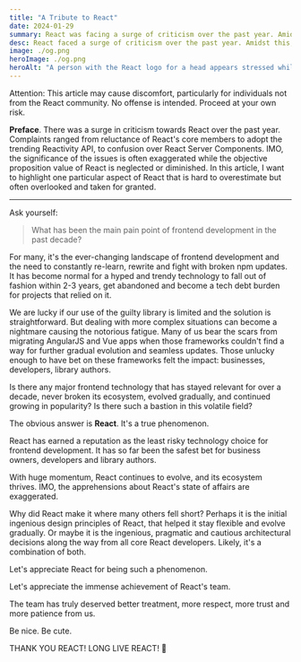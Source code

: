 ```yaml
---
title: "A Tribute to React"
date: 2024-01-29
summary: React was facing a surge of criticism over the past year. Amidst this, people often exaggerated issues and ignored or diminished the objective true value of React. In the article, I'm highlighting an aspect of React that has been either overlooked or taken for granted, yet greatly contributed to its success.
desc: React faced a surge of criticism over the past year. Amidst this, people often exaggerated issues and ignored or diminished the objective true value of React. In the article, I'm highlighting an aspect of React that has been either overlooked or taken for granted, yet greatly contributed to its success.
image: ./og.png
heroImage: ./og.png
heroAlt: "A person with the React logo for a head appears stressed while being surrounded by several hands pointing at them, each with speech bubbles voicing common criticisms of React, such as 'useEffect? Ugh...', 'No Signals!', 'Slow!', 'Hard to learn!', 'Not a Framework!', 'No web components support!', 'WTF Server-First?', and 'WTF RSC?'."
---
```


<div class="bg-amber-500 text-gray-900 p-4 rounded-lg shadow-md" role="alert">
  <p class="font-semibold">Attention: This article may cause discomfort, particularly for individuals not from the React community. No offense is intended. Proceed at your own risk.</p>
</div>

**Preface**. There was a surge in criticism towards React over the past year. Complaints ranged from reluctance of React's core members to adopt the trending Reactivity API, to confusion over React Server Components. IMO, the significance of the issues is often exaggerated while the objective proposition value of React is neglected or diminished. In this article, I want to highlight one particular aspect of React that is hard to overestimate but often overlooked and taken for granted.

---

Ask yourself:

> What has been the main pain point of frontend development in the past decade?

For many, it's the ever-changing landscape of frontend development and the need to constantly re-learn, rewrite and fight with broken npm updates. It has become normal for a hyped and trendy technology to fall out of fashion within 2-3 years, get abandoned and become a tech debt burden for projects that relied on it.

We are lucky if our use of the guilty library is limited and the solution is straightforward. But dealing with more complex situations can become a nightmare causing the notorious fatigue. Many of us bear the scars from migrating AngularJS and Vue apps when those frameworks couldn't find a way for further gradual evolution and seamless updates. Those unlucky enough to have bet on these frameworks felt the impact: businesses, developers, library authors.

Is there any major frontend technology that has stayed relevant for over a decade, never broken its ecosystem, evolved gradually, and continued growing in popularity? Is there such a bastion in this volatile field?

The obvious answer is **React**. It's a true phenomenon.

React has earned a reputation as the least risky technology choice for frontend development. It has so far been the safest bet for business owners, developers and library authors.

With huge momentum, React continues to evolve, and its ecosystem thrives. IMO, the apprehensions about React's state of affairs are exaggerated.

Why did React make it where many others fell short? Perhaps it is the initial ingenious design principles of React, that helped it stay flexible and evolve gradually. Or maybe it is the ingenious, pragmatic and cautious architectural decisions along the way from all core React developers. Likely, it's a combination of both.

Let's appreciate React for being such a phenomenon.

Let's appreciate the immense achievement of React's team.

The team has truly deserved better treatment, more respect, more trust and more patience from us.

Be nice. Be cute.

THANK YOU REACT! LONG LIVE REACT! 🤘

